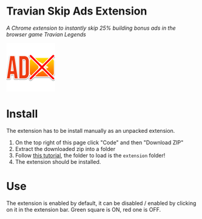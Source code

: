 # Travian Skip Ads Extension
*A Chrome extension to instantly skip 25% building bonus ads in the browser game Travian Legends*

![](extension/images/2/icon128.png)

# Install
The extension has to be install manually as an unpacked extension.

1. On the top right of this page click "Code" and then "Download ZIP"
2. Extract the downloaded zip into a folder
3. Follow [this tutorial](https://webkul.com/blog/how-to-install-the-unpacked-extension-in-chrome/), the folder to load is the `extension` folder!
4. The extension should be installed.

# Use
The extension is enabled by default, it can be disabled / enabled by clicking on it in the extension bar. Green square is ON, red one is OFF.
